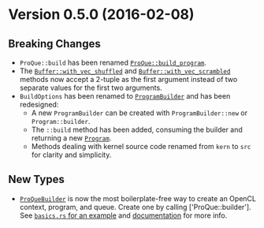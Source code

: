 Version 0.5.0 (2016-02-08)
==========================

Breaking Changes
----------------
- `ProQue::build` has been renamed [`ProQue::build_program`].
- The [`Buffer::with_vec_shuffled`] and [`Buffer::with_vec_scrambled`] methods 
  now accept a 2-tuple as the first argument instead of two separate values for 
  the first two arguments.
- `BuildOptions` has been renamed to [`ProgramBuilder`] and has been 
  redesigned:
   - A new `ProgramBuilder` can be created with `ProgramBuilder::new` or 
     `Program::builder`.
   - The `::build` method has been added, consuming the builder and returning
     a new [`Program`].
   - Methods dealing with kernel source code renamed from `kern` to `src` 
     for clarity and simplicity.

New Types
---------
- [`ProQueBuilder`] is now the most boilerplate-free way to create an OpenCL
  context, program, and queue. Create one by calling ['ProQue::builder'].
  See [`basics.rs` for an example][0.5ba] and [documentation][0.5doc] for more info.


[0.5doc]: http://doc.cogciprocate.com/ocl/
[0.5ba]: https://github.com/cogciprocate/ocl/blob/master/examples/basics.rs
[`ProQue::build_program`]: http://doc.cogciprocate.com/ocl/
[`Buffer::with_vec_shuffled`]: http://doc.cogciprocate.com/ocl/
[`Buffer::with_vec_scrambled`]: http://doc.cogciprocate.com/ocl/
[`ProQueBuilder`]: http://doc.cogciprocate.com/ocl/
[`ProQue::builder`]: http://doc.cogciprocate.com/ocl/
[`ProgramBuilder`]: http://doc.cogciprocate.com/ocl/
[`Program`]: http://doc.cogciprocate.com/ocl/
